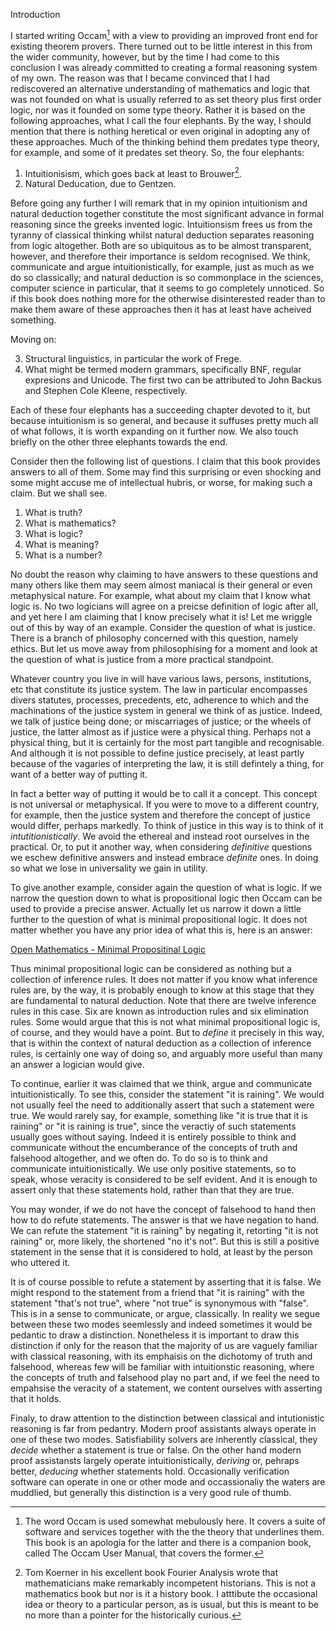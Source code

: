 Introduction

I started writing Occam[^1] with a view to providing an improved front end for existing theorem provers.
There turned out to be little interest in this from the wider community, however, but by the time I had come to this conclusion I was already committed to creating a formal reasoning system of my own.
The reason was that I became convinced that I had rediscovered an alternative understanding of mathematics and logic that was not founded on what is usually referred to as set theory plus first order logic, nor was it founded on some type theory. 
Rather it is based on the following approaches, what I call the four elephants.
By the way, I should mention that there is nothing heretical or even original in adopting any of these approaches.
Much of the thinking behind them predates type theory, for example, and some of it predates set theory.
So, the four elephants:

1. Intuitionisism, which goes back at least to Brouwer[^2].
2. Natural Deducation, due to Gentzen.

Before going any further I will remark that in my opinion intuitionism and natural deduction together constitute the most significant advance in formal reasoning since the greeks invented logic.
Intuitionsism frees us from the tyranny of classical thinking whilst natural deduction separates reasoning from logic altogether.
Both are so ubiquitous as to be almost transparent, however, and therefore their importance is seldom recognised.
We think, communicate and argue intuitionistically, for example, just as much as we do so classically;
and natural deduction is so commonplace in the sciences, computer science in particular, that it seems to go completely unnoticed.
So if this book does nothing more for the otherwise disinterested reader than to make them aware of these approaches then it has at least have acheived something.

Moving on:

3. Structural linguistics, in particular the work of Frege.
4. What might be termed modern grammars, specifically BNF, regular expresions and Unicode. 
The first two can be attributed to John Backus and Stephen Cole Kleene, respectively.

Each of these four elephants has a succeeding chapter devoted to it,
but because intuitionism is so general, and because it suffuses pretty much all of what follows, it is worth expanding on it further now.
We also touch briefly on the other three elephants towards the end.

Consider then the following list of questions.
I claim that this book provides answers to all of them.
Some may find this surprising or even shocking and some might accuse me of intellectual hubris, or worse, for making such a claim.
But we shall see.

1. What is truth?
2. What is mathematics?
3. What is logic?
4. What is meaning? 
5. What is a number? 

No doubt the reason why claiming to have answers to these questions and many others like them may seem almost maniacal is their general or even metaphysical nature. 
For example, what about my claim that I know what logic is.
No two logicians will agree on a preicse definition of logic after all, and yet here I am claiming that I know precisely what it is! Let me wriggle out of this by way of an example. 
Consider the question of what is justice.
There is a branch of philosophy concerned with this question, namely ethics.
But let us move away from philosophising for a moment and look at the question of what is justice from a more practical standpoint.

Whatever country you live in will have various laws, persons, institutions, etc that constitute its justice system.
The law in particular encompasses divers statutes, processes, precedents, etc, adherence to which and the machinations of the justice system in general we think of as justice.
Indeed, we talk of justice being done; or miscarriages of justice; or the wheels of justice, the latter almost as if justice were a physical thing.
Perhaps not a physical thing, but it is certainly for the most part tangible and recognisable.
And although it is not possible to define justice precisely, at least partly because of the vagaries of interpreting the law, it is still defintely a thing, for want of a better way of putting it.

In fact a better way of putting it would be to call it a concept.
This concept is not universal or metaphysical.
If you were to move to a different country, for example, then the justice system and therefore the concept of justice would differ, perhaps markedly.
To think of justice in this way is to think of it *intutitionistically*.
We avoid the ethereal and instead root ourselves in the practical.
Or, to put it another way, when considering *definitive* questions we eschew definitive answers and instead embrace *definite* ones.
In doing so what we lose in universality we gain in utility.

To give another example, consider again the question of what is logic.
If we narrow the question down to what is propositional logic then Occam can be used to provide a precise answer.
Actually let us narrow it down a little further to the question of what is minimal propositional logic.
It does not matter whether you have any prior idea of what this is, here is an answer:

[Open Mathematics - Minimal Propositinal Logic](https://openmathematics.org/package/minimal-propositional-logic)

Thus minimal propositional logic can be considered as nothing but a collection of inference rules.
It does not matter if you know what inference rules are, by the way, it is probably enough to know at this stage that they are fundamental to natural deduction.
Note that there are twelve inference rules in this case. 
Six are known as introduction rules and six elimination rules.
Some would argue that this is not what minimal propositional logic is, of course, and they would have a point.
But to *define* it precisely in this way, that is within the context of natural deduction as a collection of inference rules, is certainly one way of doing so, and arguably more useful than many an answer a logician would give.

To continue, earlier it was claimed that we think, argue and communicate intuitionistically.
To see this, consider the statement "it is raining".
We would not usually feel the need to additionally assert that such a statement were true.
We would rarely say, for example, something like "it is true that it is raining" or "it is raining is true", since the veractiy of such statements usually goes without saying.
Indeed it is entirely possible to think and communicate without the encumberance of the concepts of truth and falsehood altogether, and we often do.
To do so is to think and communicate intuitionistically.
We use only positive statements, so to speak, whose veracity is considered to be self evident.
And it is enough to assert only that these statements hold, rather than that they are true.

You may wonder, if we do not have the concept of falsehood to hand then how to do refute statements.
The answer is that we have negation to hand.
We can refute the statement "it is raining" by negating it, retorting "it is not raining" or, more likely, the shortened "no it's not".
But this is still a positive statement in the sense that it is considered to hold, at least by the person who uttered it.


It is of course possible to refute a statement by asserting that it is false.
We might respond to the statement from a friend that "it is raining" with the statement "that's not true", where "not true" is synonymous with "false".
This is in a sense to communicate, or argue, classically.
In reality we segue between these two modes seemlessly and indeed sometimes it would be pedantic to draw a distinction.
Nonetheless it is important to draw this distinction if only for the reason that the majority of us are vaguely familiar with classical reasoning, with its emphaisis on the dichotomy of truth and falsehood, 
whereas few will be familiar with intuitionstic reasoning, where the concepts of truth and falsehood play no part and, if we feel the need to empahsise the veracity of a statement, we content ourselves with asserting that it holds.

Finaly, to draw attention to the distinction between classical and intutionistic reasoning is far from pedantry.
Modern proof assistants always operate in one of these two modes.
Satisfiability solvers are inherently classical, they *decide* whether a statement is true or false.
On the other hand modern proof assistansts largely operate intuitionistically, *deriving* or, pehraps better, *deducing* whether statements hold.
Occasionally verification software can operate in one or other mode and occassionaliy the waters are muddlied, but generally this distinction is a very good rule of thumb.


[^1]: The word Occam is used somewhat mebulously here.
It covers a suite of software and services together with the the theory that underlines them.
This book is an apologia for the latter and there is a companion book, called The Occam User Manual, that covers the former.

[^2]: Tom Koerner in his excellent book Fourier Analysis wrote that mathematicians make remarkably incompetent historians.
This is not a mathematics book but nor is it a history book.
I atttibute the occasional idea or theory to a particular person, as is usual, but this is meant to be no more than a pointer for the historically curious.
